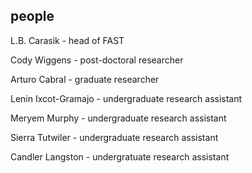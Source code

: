 ## people
L.B. Carasik - head of FAST

Cody Wiggens - post-doctoral researcher

Arturo Cabral - graduate researcher

Lenin Ixcot-Gramajo - undergraduate research assistant

Meryem Murphy - undergraduate research assistant

Sierra Tutwiler - undergraduate research assistant

Candler Langston - undergratuate research assistant
